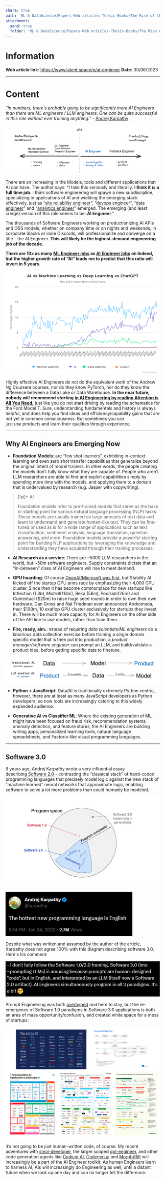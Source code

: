 ```yaml
---
share: true
path: 'ML & DataScience/Papers-Web articles-Thesis-Books/The Rise of the AI Engineer'
attachment:
  send: true
  folder: 'ML & DataScience/Papers-Web articles-Thesis-Books/The Rise of the AI Engineer/assets'
---
```


# Information

**Web article link**:  https://www.latent.space/p/ai-engineer
**Date:** 30/06/2023

---
# Content

_“In numbers, there's probably going to be significantly more AI Engineers than there are ML engineers / LLM engineers. One can be quite successful in this role without ever training anything.”_ - [Andrej Karpathy](https://twitter.com/karpathy/status/1674873002314563584)

![](assets/The%20Rise%20of%20the%20AI%20Engineer.png)

There are an increasing in the Models, tools and different applications that AI can have. The author says: "I take this seriously and literally. **I think it** _**is**_ **a full time job**. I think software engineering will spawn a new subdiscipline, specializing in applications of AI and wielding the emerging stack effectively, just as “[site reliability engineer](https://www.enov8.com/blog/the-history-of-sre/)”, “[devops engineer](https://www.bunnyshell.com/blog/history-of-devops/)”, “[data engineer](https://www.freecodecamp.org/news/the-rise-of-the-data-engineer-91be18f1e603/)” and “[analytics engineer](https://www.holistics.io/blog/analytics-engineering-what-we-know/)” emerged. The emerging (and least cringe) version of this role seems to be: **AI Engineer**."

The thousands of Software Engineers working on productionizing AI APIs and OSS models, whether on company time or on nights and weekends, in corporate Slacks or indie Discords, will professionalize and converge on a title - the AI Engineer. **This will likely be the highest-demand engineering job of the decade.**

**There are 10x as many [ML Engineer jobs](https://www.indeed.com/jobs?q=%22machine+learning+engineer%22&l=&vjk=92db5c6fe7c47a89) as [AI Engineer jobs](https://www.indeed.com/jobs?q=%22ai+engineer%22&l=&vjk=9d645e42687689ae) on Indeed, but the higher growth rate of “AI” leads me to predict that this ratio will invert in 5 years.**

![center](assets/The%20Rise%20of%20the%20AI%20Engineer-1.png)


Highly effective AI Engineers do not do the equivalent work of the Andrew Ng Coursera courses, nor do they know PyTorch, nor do they know the difference between a Data Lake or Data Warehouse. **In the near future, nobody will recommend** _**starting**_ **[in AI Engineering by reading Attention is All You Need](https://news.ycombinator.com/item?id=36432772),** just like you do not start driving by reading the schematics for the Ford Model T. Sure, understanding fundamentals and history is always helpful, and does help you find ideas and efficiency/capability gains that are not yet in common consciousness. But sometimes you can just _use_ products and learn their qualities through experience.

---
## Why AI Engineers are Emerging Now

- **Foundation Models**: are “few shot learners”, exhibiting in-context learning and even zero shot transfer capabilities that generalize beyond the original intent of model trainers. In other words, the people creating the models don’t fully know what they are capable of. People who aren’t LLM researchers are able to find and exploit capabilities simply by spending more time with the models, and applying them to a domain that is undervalued by research (e.g. Jasper with copywriting).

> [!ai]+ AI
>
> Foundation models refer to pre-trained models that serve as the base or starting point for various natural language processing (NLP) tasks. These models are usually trained on large amounts of text data and learn to understand and generate human-like text. They can be fine-tuned or used as is for a wide range of applications such as text classification, sentiment analysis, language translation, question answering, and more. Foundation models provide a powerful starting point for building NLP applications by leveraging the knowledge and understanding they have acquired through their training processes.

- **AI Research as a service**: There are ~5000 LLM researchers in the world, but ~50m software engineers. Supply constraints dictate that an “in-between” class of AI Engineers will rise to meet demand.

- **GPU hoarding**: Of course [OpenAI/Microsoft was first](https://news.microsoft.com/source/features/ai/openai-azure-supercomputer/), but Stability AI kicked off the startup GPU arms race by emphasizing their 4,000 GPU cluster. Since then it has become commonplace for new startups like Inflection ($1.3b), Mistral ($113m), Reka ($58m), Poolside ($26m) and Contextual ($20m) to raise huge seed rounds in order to own their own hardware. Dan Gross and Nat Friedman even announced Andromeda, their $100m, 10 exaflop GPU cluster exclusively for startups they invest in. There will be much more capacity for AI Engineers on the other side of the API line to use models, rather than train them.

- **Fire, ready, aim.**: nstead of requiring _data scientists/ML engineers_ do a laborious data collection exercise before training a single domain specific model that is then put into production, a _product manager/software engineer_ can prompt an LLM, and build/validate a product idea, before getting specific data to finetune.

![](assets/The%20Rise%20of%20the%20AI%20Engineer-2.png)

- **Python + JavaScript**: Data/AI is traditionally extremely Python centric, however, there are at least as many JavaScript developers as Python developers, so now tools are increasingly catering to this widely expanded audience.

- **Generative AI vs Classifier ML**:  Where the existing generation of ML might have been focused on fraud risk, recommendation systems, anomaly detection, and feature stores, the AI Engineers are building writing apps, personalized learning tools, natural language spreadsheets, and Factorio-like visual programming languages.

---
##  Software 3.0

6 years ago, Andrej Karpathy wrote a very influential essay describing [Software 2.0](https://karpathy.medium.com/software-2-0-a64152b37c35) - contrasting the “classical stack” of hand-coded programming languages that precisely model logic against the new stack of “machine learned” neural networks that approximate logic, enabling software to solve a lot more problems than could humanly be modeled.

![center](assets/The%20Rise%20of%20the%20AI%20Engineer-4.png)


![center](assets/The%20Rise%20of%20the%20AI%20Engineer-3.png)


Despite what was written and assumed by the author of the article, Karpathy does not agree 100% with this diagram describing software 3.0. Here's his comment:

![center](assets/The%20Rise%20of%20the%20AI%20Engineer-5.png)

Prompt Engineering was both [overhyped](https://www.latent.space/p/why-prompt-engineering-and-generative) _and_ here to stay, but the re-emergence of Software 1.0 paradigms in Software 3.0 applications is both an area of mass opportunity/confusion, and created white space for a mess of startups:

![](assets/The%20Rise%20of%20the%20AI%20Engineer-6.png)

It’s not going to be _just_ human-written code, of course. My recent adventures with [smol-developer](https://twitter.com/swyx/status/1657892220492738560), the larger scoped [gpt-engineer](https://twitter.com/antonosika/status/1667641038104674306), and other code generation agents like [Codium AI](https://www.latent.space/p/codium-agents#details), [Codegen.ai](https://codegen.ai/) and [Morph/Rift](https://morph.so/) will increasingly be a part of the AI Engineer toolkit. As human Engineers learn to harness AI, AIs will increasingly do Engineering as well, until a distant future when we look up one day and can no longer tell the difference.

